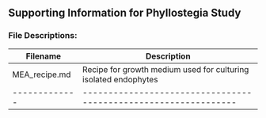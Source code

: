 ## Supporting Information for Phyllostegia Study

### File Descriptions:

|Filename|Description|
|--------|-----------|
|MEA_recipe.md|Recipe for growth medium used for culturing isolated endophytes|
|-------------|---------------------------------------------------------------|
